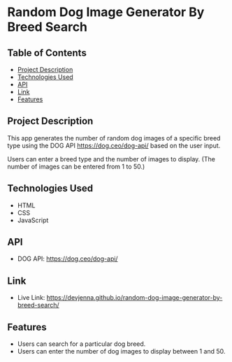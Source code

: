 # Random Dog Image Generator By Breed Search

## Table of Contents
- [Project Description](#project-description)
- [Technologies Used](#technologies-used)
- [API](#api)
- [Link](#link)
- [Features](#features)

## Project Description
This app generates the number of random dog images of a specific breed type using the DOG API https://dog.ceo/dog-api/ based on the user input.

Users can enter a breed type and the number of images to display. (The number of images can be entered from 1 to 50.)

<!-- ## Screenshots -->

## Technologies Used
- HTML
- CSS
- JavaScript

## API
- DOG API: https://dog.ceo/dog-api/

## Link
- Live Link: https://devjenna.github.io/random-dog-image-generator-by-breed-search/

## Features
- Users can search for a particular dog breed.
- Users can enter the number of dog images to display between 1 and 50.

